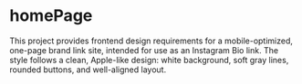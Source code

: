 # homePage
This project provides frontend design requirements for a mobile-optimized, one-page brand link site, intended for use as an Instagram Bio link. The style follows a clean, Apple-like design: white background, soft gray lines, rounded buttons, and well-aligned layout.

